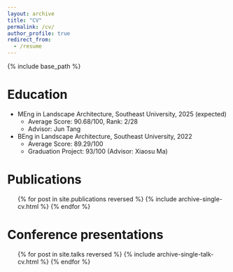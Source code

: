 ```yaml
---
layout: archive
title: "CV"
permalink: /cv/
author_profile: true
redirect_from:
  - /resume
---
```


{% include base_path %}

Education
======
* MEng in Landscape Architecture, Southeast University, 2025 (expected)
  * Average Score: 90.68/100, Rank: 2/28
  * Advisor: Jun Tang
* BEng in Landscape Architecture, Southeast University, 2022
  * Average Score: 89.29/100
  * Graduation Project: 93/100 (Advisor: Xiaosu Ma)

Publications
======
  <ul>{% for post in site.publications reversed %}
    {% include archive-single-cv.html %}
  {% endfor %}</ul>
    
Conference presentations
======
  <ul>{% for post in site.talks reversed %}
    {% include archive-single-talk-cv.html  %}
  {% endfor %}</ul>
